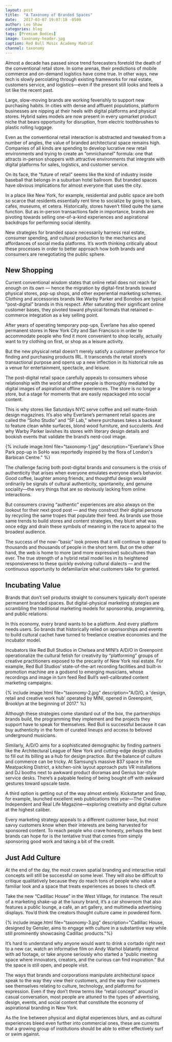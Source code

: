 ```yaml
---
layout: post
title:  "A Taxonomy of Branded Spaces"
date:   2017-03-07 19:07:18 -0500
author: Leo Shaw
categories: blog
tags: [Premium Bodies]
image: taxonomy-header.jpg
caption: Red Bull Music Academy Madrid
channel: taxonomy
---
```

Almost a decade has passed since trend forecasters foretold the death of the conventional retail store. In some arenas, their predictions of mobile commerce and on-demand logistics have come true. In other ways, new tech is slowly percolating through existing frameworks for real estate, customers service, and logistics—even if the present still looks and feels a lot like the recent past.

Large, slow-moving brands are working feverishly to support new purchasing habits. In cities with dense and affluent populations, platform businesses are nipping at their heels with digital platforms and physical stores. Hybrid sales models are now present in every upmarket product niche that bears opportunity for disruption, from electric toothbrushes to plastic rolling luggage.

Even as the conventional retail interaction is abstracted and tweaked from a number of angles, the value of branded architectural space remains high. Companies of all kinds are spending to develop lucrative new retail environments and trying to create an “omnichannel” formula: one that attracts in-person shoppers with attractive environments that integrate with digital platforms for sales, logistics, and customer service.

On its face, the “future of retail” seems like the kind of industry inside baseball that belongs in a suburban hotel ballroom. But branded spaces have obvious implications for almost everyone that uses the city.

In a place like New York, for example, residential and public space are both so scarce that residents essentially rent time to socialize by going to bars, cafes, museums, et cetera. Historically, stores haven’t filled quite the same function. But as in-person transactions fade in importance, brands are pivoting towards selling one-of-a-kind experiences and aspirational backdrops for performing social identity.

New strategies for branded space necessarily harness real estate, consumer spending, and cultural production to the mechanics and affordances of social media platforms. It’s worth thinking critically about these processes in order to better approach how both brands and consumers are renegotiating the public sphere.

## New Shopping

Current conventional wisdom states that online retail does not reach far enough on its own — hence the migration by digital-first brands toward physical stores, pop-up shops, and other experiential marketing schemes. Clothing and accessories brands like Warby Parker and Bonobos are typical “post-digital” brands in this respect. After saturating their significant online customer bases, they pivoted toward physical formats that retained e-commerce integration as a key selling point.

After years of operating temporary pop-ups, Everlane has also opened permanent stores in New York City and San Francisco in order to accommodate people who find it more convenient to shop locally, actually want to try clothing on first, or shop as a leisure activity.

But the new physical retail doesn’t merely satisfy a customer preference for finding and purchasing products IRL. It transcends the retail store’s transactional purpose and opens up a new inflection in its historical role as a venue for entertainment, spectacle, and leisure.

The post-digital retail space carefully appeals to consumers whose relationship with the world and other people is thoroughly mediated by digital images of aspirational offline experiences. The store is no longer a store, but a stage for moments that are easily repackaged into social content.

This is why stores like Saturdays NYC serve coffee and sell matte-finish design magazines. It’s also why Everlane’s permanent retail spaces are called the “Soho Studio” and “SF Lab,” where purchases takes a backseat to feature clean white surfaces, blond wood furniture, and succulents. And why Warby Parker lavishes its stores with literary design details and bookish events that validate the brand’s nerd-cool image.

{% include image.html file="taxonomy-1.jpg" description="Everlane's Shoe Park pop-up in SoHo was reportedly inspired by the flora of London's Barbican Centre." %}

The challenge facing both post-digital brands and consumers is the crisis of authenticity that arises when everyone emulates everyone else’s behavior. Good coffee, laughter among friends, and thoughtful design would ordinarily be signals of cultural authenticity, spontaneity, and genuine sociality—the very things that are so obviously lacking from online interactions.

But consumers craving “authentic” experiences are also always on the lookout for their next good post — and they construct their digital persona by recycling the same tropes that populate their feed. As brands use those same trends to build stores and content strategies, they blunt what was once edgy and drain these symbols of meaning in the race to appeal to the broadest audience.

The success of the now-”basic” look proves that it will continue to appeal to thousands and thousands of people in the short term. But on the other hand, the web is home to more (and more expressive) subcultures than ever. The true strength of a hybrid retail model lies in its heightened responsiveness to these quickly evolving cultural dialects — and the continuous opportunity to defamiliarize what customers take for granted.

## Incubating Value

Brands that don’t sell products straight to consumers typically don’t operate permanent branded spaces. But digital-physical marketing strategies are scrambling the traditional marketing models for sponsorship, programming, and public relations.

In this economy, every brand wants to be a platform. And every platform needs users. So brands that historically relied on sponsorships and events to build cultural cachet have turned to freelance creative economies and the incubator model.

Incubators like Red Bull Studios in Chelsea and MINI’s A/D/O in Greenpoint  operationalize the cultural fetish for creativity by “platforming” groups of creative practitioners exposed to the precarity of New York real estate. For example, Red Bull Studios’ state-of-the-art recording facilities and built-in promotion machine are a godsend to emerging musicians, whose recordings and image in turn feed Red Bull’s well-calibrated content marketing campaigns.

{% include image.html file="taxonomy-2.jpg" description="A/D/O, a 'design, retail and creative work hub' operated by MINI, opened in Greenpoint, Brooklyn at the beginning of 2017." %}

Although these strategies come standard out of the box, the partnerships brands build, the programming they implement and the projects they support have to speak for themselves. Red Bull is successful because it can buy authenticity in the form of curated lineups and access to beloved underground musicians.

Similarly, A/D/O aims for a sophisticated demographic by finding partners like the Architectural League of New York and cutting-edge design studios to fill out its billing as a hub for design practice. But the balance of culture and commerce can be tricky. At Samsung’s massive 837 space in the Meatpacking District, a kitchen-sink layout approach puts VR installations and DJ booths next to awkward product dioramas and Genius bar-style service desks. There’s a palpable feeling of being bought off with awkward gestures toward upscale taste.

A third option is getting out of the way almost entirely. Kickstarter and Snap, for example, launched excellent web publications this year—The Creative Independent and Real Life Magazine—exploring creativity and digital culture at the highest caliber.

Every marketing strategy appeals to a different customer base, but most savvy customers know when their interests are being harvested for sponsored content. To reach people who crave honesty, perhaps the best brands can hope for is the tentative trust that comes from simply sponsoring good work and taking a bit of the credit.

## Just Add Culture

At the end of the day, the most craven spatial branding and interactive retail concepts will still be successful on some level. They will also be difficult to critique qualitatively because they do reach tons of people who value a familiar look and a space that treats experiences as boxes to check off.

Take the new “Cadillac House” in the West Village, for instance. The result of a marketing shake-up at the luxury brand, it’s a car showroom that also features a public lounge, a café, an art gallery, and multimedia advertising displays. You’d think the creators thought culture came in powdered form.

{% include image.html file="taxonomy-3.jpg" description="Cadillac House, designed by Gensler, aims to engage with culture in a substantive way while still prominently showcasing Cadillac products."%}

It’s hard to understand why anyone would want to drink a cortado right next to a new car, watch an informative film on Andy Warhol blatantly intercut with ad footage, or take anyone seriously who started a “public meeting space where innovators, creators, and the curious can find inspiration.” But the space is still open, and people visit.

The ways that brands and corporations manipulate architectural space speak to the way they view their customers, and the way their customers see themselves relating to culture, technology, and platforms for expression. Even if they don’t throw terms like “retail concept” around in casual conversation, most people are attuned to the types of advertising, design, events, and social content that constitute the economy of aspirational branding in New York.

As the line between physical and digital experiences blurs, and as cultural experiences bleed even further into commercial ones, these are currents that a growing group of institutions should be able to either effectively surf or swim against.
